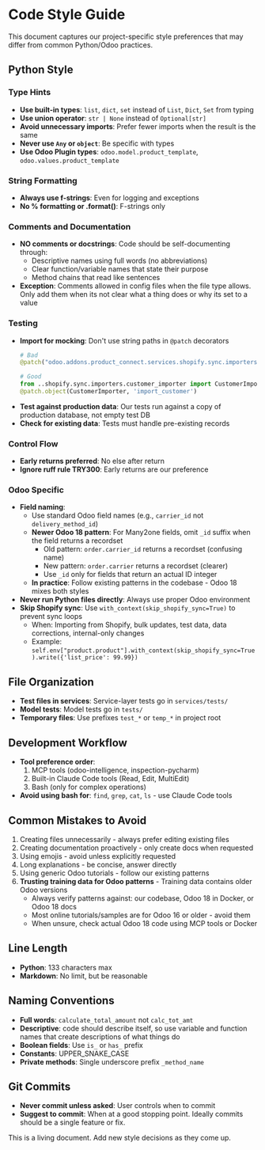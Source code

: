 # Code Style Guide

This document captures our project-specific style preferences that may differ from common Python/Odoo practices.

## Python Style

### Type Hints

- **Use built-in types**: `list`, `dict`, `set` instead of `List`, `Dict`, `Set` from typing
- **Use union operator**: `str | None` instead of `Optional[str]`
- **Avoid unnecessary imports**: Prefer fewer imports when the result is the same
- **Never use `Any` or `object`**: Be specific with types
- **Use Odoo Plugin types**: `odoo.model.product_template`, `odoo.values.product_template`

### String Formatting

- **Always use f-strings**: Even for logging and exceptions
- **No % formatting or .format()**: F-strings only

### Comments and Documentation

- **NO comments or docstrings**: Code should be self-documenting through:
    - Descriptive names using full words (no abbreviations)
    - Clear function/variable names that state their purpose
    - Method chains that read like sentences
- **Exception**: Comments allowed in config files when the file type allows. Only add them when its not clear what a
  thing does or why its set to a value

### Testing

- **Import for mocking**: Don't use string paths in `@patch` decorators
  ```python
  # Bad
  @patch("odoo.addons.product_connect.services.shopify.sync.importers.customer_importer.CustomerImporter.import_customer")
  
  # Good
  from ..shopify.sync.importers.customer_importer import CustomerImporter
  @patch.object(CustomerImporter, 'import_customer')
  ```
- **Test against production data**: Our tests run against a copy of production database, not empty test DB
- **Check for existing data**: Tests must handle pre-existing records

### Control Flow

- **Early returns preferred**: No else after return
- **Ignore ruff rule TRY300**: Early returns are our preference

### Odoo Specific

- **Field naming**:
    - Use standard Odoo field names (e.g., `carrier_id` not `delivery_method_id`)
    - **Newer Odoo 18 pattern**: For Many2one fields, omit `_id` suffix when the field returns a recordset
        - Old pattern: `order.carrier_id` returns a recordset (confusing name)
        - New pattern: `order.carrier` returns a recordset (clearer)
        - Use `_id` only for fields that return an actual ID integer
    - **In practice**: Follow existing patterns in the codebase - Odoo 18 mixes both styles
- **Never run Python files directly**: Always use proper Odoo environment
- **Skip Shopify sync**: Use `with_context(skip_shopify_sync=True)` to prevent sync loops
    - When: Importing from Shopify, bulk updates, test data, data corrections, internal-only changes
    - Example: `self.env["product.product"].with_context(skip_shopify_sync=True).write({'list_price': 99.99})`

## File Organization

- **Test files in services**: Service-layer tests go in `services/tests/`
- **Model tests**: Model tests go in `tests/`
- **Temporary files**: Use prefixes `test_*` or `temp_*` in project root

## Development Workflow

- **Tool preference order**:
    1. MCP tools (odoo-intelligence, inspection-pycharm)
    2. Built-in Claude Code tools (Read, Edit, MultiEdit)
    3. Bash (only for complex operations)
- **Avoid using bash for**: `find`, `grep`, `cat`, `ls` - use Claude Code tools

## Common Mistakes to Avoid

1. Creating files unnecessarily - always prefer editing existing files
2. Creating documentation proactively - only create docs when requested
3. Using emojis - avoid unless explicitly requested
4. Long explanations - be concise, answer directly
5. Using generic Odoo tutorials - follow our existing patterns
6. **Trusting training data for Odoo patterns** - Training data contains older Odoo versions
    - Always verify patterns against: our codebase, Odoo 18 in Docker, or Odoo 18 docs
    - Most online tutorials/samples are for Odoo 16 or older - avoid them
    - When unsure, check actual Odoo 18 code using MCP tools or Docker

## Line Length

- **Python**: 133 characters max
- **Markdown**: No limit, but be reasonable

## Naming Conventions

- **Full words**: `calculate_total_amount` not `calc_tot_amt`
- **Descriptive**: code should describe itself, so use variable and function names that create descriptions of what
  things do
- **Boolean fields**: Use `is_` or `has_` prefix
- **Constants**: UPPER_SNAKE_CASE
- **Private methods**: Single underscore prefix `_method_name`

## Git Commits

- **Never commit unless asked**: User controls when to commit
- **Suggest to commit**: When at a good stopping point. Ideally commits should be a single feature or fix.

This is a living document. Add new style decisions as they come up.